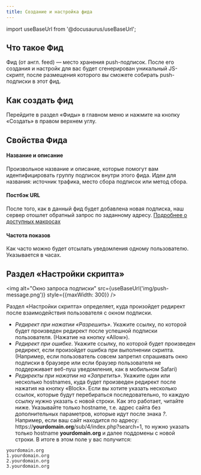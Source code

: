 ```yaml
---
title: Создание и настройка фида
---
```

import useBaseUrl from '@docusaurus/useBaseUrl';

## Что такое Фид
Фид (от англ. feed) — место хранения push-подписок. После его создания и настройк для вас будет сгенерирован уникальный JS-скрипт, после размещения которого вы сможете собирать push-подписки в этот фид.

## Как создать фид
Перейдите в раздел «Фиды» в главном меню и нажмите на кнопку «Создать» в правом верхнем углу.

## Свойства Фида

#### Название и описание
Произвольное название и описание, которые помогут вам идентифицировать группу подписок внутри этого фида. Идеи для названия: источник трафика, место сбора подписок или метод сбора. 

#### Постбэк URL
После того, как в данный фид будет добавлена новая подписка, наш сервер отошлет обратный запрос по заданному адресу. [Подробнее о доступных макросах](tracker.md)

#### Частота показов
Как часто можно будет отсылать уведомления одному пользователю. Указывается в часах.

## Раздел «Настройки скрипта»
<img alt="Окно запроса подписки" src={useBaseUrl('img/push-message.png')} style={{maxWidth: 300}} />


Раздел «Настройки скрипта» определяет, куда произойдет редирект после взаимодействия пользователя с окном подписки.

* *Редирект при нажатии «Разрешить»*. Укажите ссылку, по которой будет произведен редирект после успешной подписки пользователя. (Нажатие на кнопку «Allow»).
* *Редирект при ошибке*. Укажите ссылку, по которой будет произведен редирект, если произойдет ошибка при выполнении скрипта. (Например, если пользователь совсем запретил спрашивать окно подписки в браузере или если браузер пользователя не поддерживает веб-пуш уведомления, как в мобильном Safari)
* *Редиректы при нажатии на «Запретить»*. Укажите один или несколько hostnames, куда будет произведен редирект после нажатия на кнопку «Block». Если вы хотите указать несколько ссылок, которые будут перебираться последовательно, то каждую ссылку нужно указать с новой строки. Как это работает, читайте ниже.
Указывайте только hostname, т.е. адрес сайта без дополнительных параметров, которые идут после знака _?_. Например, если ваш сайт находится по адресу: https://**yourdomain.org**/sub/4/index.php?search=1, то нужно указать только hostname **yourdomain.org** и далее поддомены с новой строки. В итоге в этом поле у вас получится:

```
yourdomain.org
1.yourdomain.org
2.yourdomain.org
3.yourdomain.org
```


